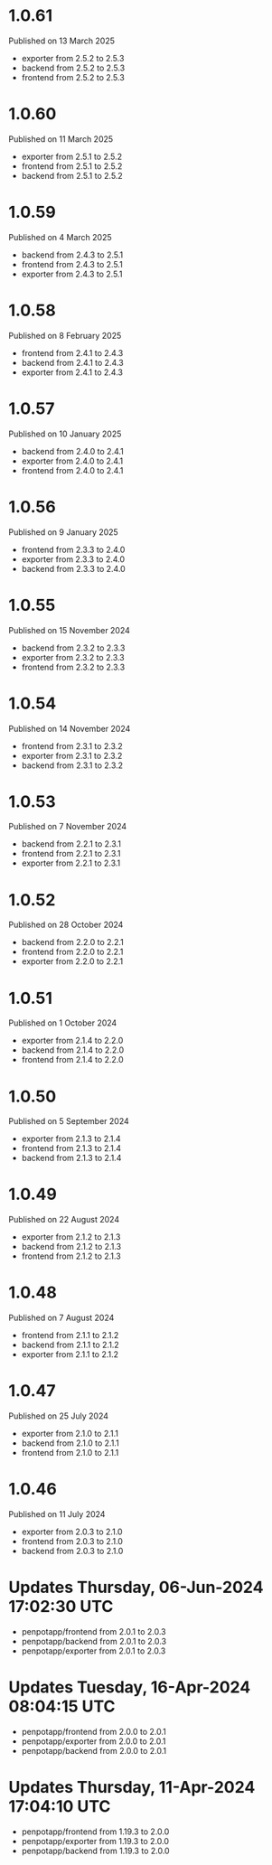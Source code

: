 # 1.0.61

Published on 13 March 2025

- exporter from 2.5.2 to 2.5.3
- backend from 2.5.2 to 2.5.3
- frontend from 2.5.2 to 2.5.3

# 1.0.60

Published on 11 March 2025

- exporter from 2.5.1 to 2.5.2
- frontend from 2.5.1 to 2.5.2
- backend from 2.5.1 to 2.5.2

# 1.0.59

Published on 4 March 2025

- backend from 2.4.3 to 2.5.1
- frontend from 2.4.3 to 2.5.1
- exporter from 2.4.3 to 2.5.1

# 1.0.58

Published on 8 February 2025

- frontend from 2.4.1 to 2.4.3
- backend from 2.4.1 to 2.4.3
- exporter from 2.4.1 to 2.4.3

# 1.0.57

Published on 10 January 2025

- backend from 2.4.0 to 2.4.1
- exporter from 2.4.0 to 2.4.1
- frontend from 2.4.0 to 2.4.1

# 1.0.56

Published on 9 January 2025

- frontend from 2.3.3 to 2.4.0
- exporter from 2.3.3 to 2.4.0
- backend from 2.3.3 to 2.4.0

# 1.0.55

Published on 15 November 2024

- backend from 2.3.2 to 2.3.3
- exporter from 2.3.2 to 2.3.3
- frontend from 2.3.2 to 2.3.3

# 1.0.54

Published on 14 November 2024

- frontend from 2.3.1 to 2.3.2
- exporter from 2.3.1 to 2.3.2
- backend from 2.3.1 to 2.3.2

# 1.0.53

Published on 7 November 2024

- backend from 2.2.1 to 2.3.1
- frontend from 2.2.1 to 2.3.1
- exporter from 2.2.1 to 2.3.1

# 1.0.52

Published on 28 October 2024

- backend from 2.2.0 to 2.2.1
- frontend from 2.2.0 to 2.2.1
- exporter from 2.2.0 to 2.2.1

# 1.0.51

Published on 1 October 2024

- exporter from 2.1.4 to 2.2.0
- backend from 2.1.4 to 2.2.0
- frontend from 2.1.4 to 2.2.0

# 1.0.50

Published on 5 September 2024

- exporter from 2.1.3 to 2.1.4
- frontend from 2.1.3 to 2.1.4
- backend from 2.1.3 to 2.1.4

# 1.0.49

Published on 22 August 2024

- exporter from 2.1.2 to 2.1.3
- backend from 2.1.2 to 2.1.3
- frontend from 2.1.2 to 2.1.3

# 1.0.48

Published on 7 August 2024

- frontend from 2.1.1 to 2.1.2
- backend from 2.1.1 to 2.1.2
- exporter from 2.1.1 to 2.1.2

# 1.0.47

Published on 25 July 2024

- exporter from 2.1.0 to 2.1.1
- backend from 2.1.0 to 2.1.1
- frontend from 2.1.0 to 2.1.1

# 1.0.46

Published on 11 July 2024

- exporter from 2.0.3 to 2.1.0
- frontend from 2.0.3 to 2.1.0
- backend from 2.0.3 to 2.1.0

# Updates Thursday, 06-Jun-2024 17:02:30 UTC
- penpotapp/frontend from 2.0.1 to 2.0.3
- penpotapp/backend from 2.0.1 to 2.0.3
- penpotapp/exporter from 2.0.1 to 2.0.3

# Updates Tuesday, 16-Apr-2024 08:04:15 UTC
- penpotapp/frontend from 2.0.0 to 2.0.1
- penpotapp/exporter from 2.0.0 to 2.0.1
- penpotapp/backend from 2.0.0 to 2.0.1

# Updates Thursday, 11-Apr-2024 17:04:10 UTC
- penpotapp/frontend from 1.19.3 to 2.0.0
- penpotapp/exporter from 1.19.3 to 2.0.0
- penpotapp/backend from 1.19.3 to 2.0.0

